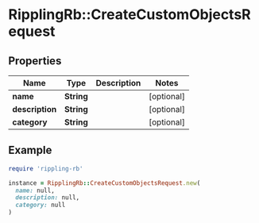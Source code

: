 # RipplingRb::CreateCustomObjectsRequest

## Properties

| Name | Type | Description | Notes |
| ---- | ---- | ----------- | ----- |
| **name** | **String** |  | [optional] |
| **description** | **String** |  | [optional] |
| **category** | **String** |  | [optional] |

## Example

```ruby
require 'rippling-rb'

instance = RipplingRb::CreateCustomObjectsRequest.new(
  name: null,
  description: null,
  category: null
)
```

